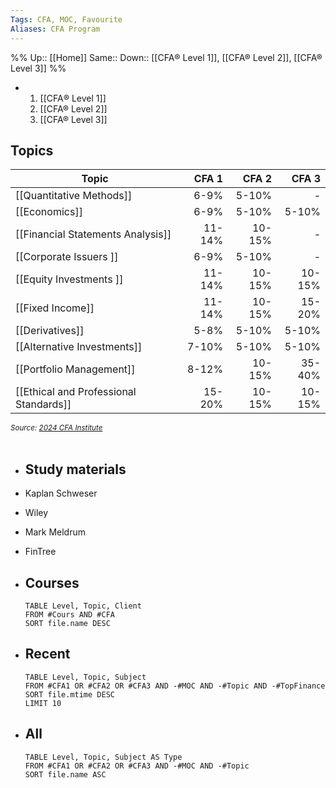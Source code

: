 ```yaml
---
Tags: CFA, MOC, Favourite 
Aliases: CFA Program
---
```

%%
Up:: [[Home]]
Same::
Down:: [[CFA®️ Level 1]], [[CFA® Level 2]], [[CFA® Level 3]]
%%

- 
  1. [[CFA®️ Level 1]]
  2. [[CFA® Level 2]]
  3. [[CFA® Level 3]]


## Topics
  
  | Topic                                  | CFA 1  | CFA 2  | CFA 3  |
  | -------------------------------------- | ------: | ------: | ------: |
  | [[Quantitative Methods]]               | 6-9%   | 5-10%  | -      |
  | [[Economics]]                          | 6-9%   | 5-10%  | 5-10%  |
  | [[Financial Statements Analysis]]      | 11-14% | 10-15% | -       |
  | [[Corporate Issuers ]]                 | 6-9%   | 5-10%  | -       |
  | [[Equity Investments ]]                | 11-14% | 10-15% | 10-15%       |
  | [[Fixed Income]]                       | 11-14% | 10-15% | 15-20%       |
  | [[Derivatives]]                        | 5-8%   | 5-10%  | 5-10%       |
  | [[Alternative Investments]]            | 7-10%  | 5-10%  | 5-10%       |
  | [[Portfolio Management]]               | 8-12%  | 10-15% | 35-40% | 
  | [[Ethical and Professional Standards]] | 15-20% | 10-15% | 10-15%       |
  <small>*Source: [2024 CFA Institute](https://www.cfainstitute.org/en/programs/cfa/curriculum/study-sessions)*</small><br><br>

- ## Study materials
- Kaplan Schweser
- Wiley
- Mark Meldrum
- FinTree

- ## Courses
  ```dataview
  TABLE Level, Topic, Client
  FROM #Cours AND #CFA
  SORT file.name DESC
  ```
- ## Recent
  ```dataview
  TABLE Level, Topic, Subject
  FROM #CFA1 OR #CFA2 OR #CFA3 AND -#MOC AND -#Topic AND -#TopFinance
  SORT file.mtime DESC
  LIMIT 10
  ```
- ## All
  ```dataview
  TABLE Level, Topic, Subject AS Type
  FROM #CFA1 OR #CFA2 OR #CFA3 AND -#MOC AND -#Topic
  SORT file.name ASC
  ```